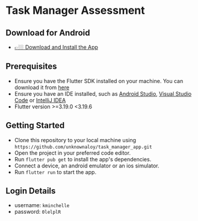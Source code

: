 # Task Manager Assessment

## Download for Android

- [👉🏼 Download and Install the App](https://github.com/unknownaloy/moniepoint_task_01/raw/main/apk/moniepoint_ellis.apk)

## Prerequisites

- Ensure you have the Flutter SDK installed on your machine. You can download it from [here](https://docs.flutter.dev/get-started/install)
- Ensure you have an IDE installed, such as [Android Studio](https://developer.android.com/studio), [Visual Studio Code](https://code.visualstudio.com/download) or [IntelliJ IDEA](https://www.jetbrains.com/idea/download/)
- Flutter version >=3.19.0 <3.19.6

## Getting Started

- Clone this repository to your local machine using `https://github.com/unknownaloy/task_manager_app.git`
- Open the project in your preferred code editor.
- Run `flutter pub get` to install the app's dependencies.
- Connect a device, an android emulator or an ios simulator.
- Run `flutter run` to start the app.

## Login Details

- username: `kminchelle`
- password: `0lelplR`
